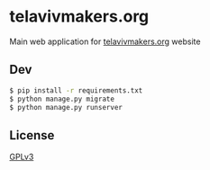# telavivmakers.org

Main web application for [telavivmakers.org](https://www.telavivmakers.org) website

## Dev

```bash
$ pip install -r requirements.txt
$ python manage.py migrate
$ python manage.py runserver
```

## License

[GPLv3](LICENSE)
